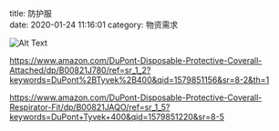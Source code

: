 title: 防护服  
date: 2020-01-24 11:16:01
category: 物资需求


![Alt Text]({static}/images/fanghufu.png)

https://www.amazon.com/DuPont-Disposable-Protective-Coverall-Attached/dp/B00821J780/ref=sr_1_2?keywords=DuPont%2BTyvek%2B400&qid=1579851156&sr=8-2&th=1 

 

https://www.amazon.com/DuPont-Disposable-Protective-Coverall-Respirator-Fit/dp/B00821JAQO/ref=sr_1_5?keywords=DuPont+Tyvek+400&qid=1579851220&sr=8-5 

 

 

 
